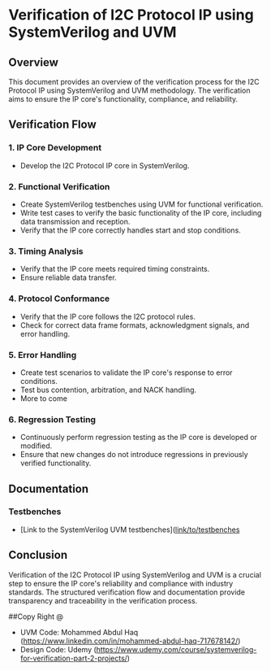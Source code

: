 # Verification of I2C Protocol IP using SystemVerilog and UVM

## Overview
This document provides an overview of the verification process for the I2C Protocol IP using SystemVerilog and UVM methodology. The verification aims to ensure the IP core's functionality, compliance, and reliability.

## Verification Flow

### 1. IP Core Development
- Develop the I2C Protocol IP core in SystemVerilog.

### 2. Functional Verification
- Create SystemVerilog testbenches using UVM for functional verification.
- Write test cases to verify the basic functionality of the IP core, including data transmission and reception.
- Verify that the IP core correctly handles start and stop conditions.

### 3. Timing Analysis
- Verify that the IP core meets required timing constraints.
- Ensure reliable data transfer.

### 4. Protocol Conformance
- Verify that the IP core follows the I2C protocol rules.
- Check for correct data frame formats, acknowledgment signals, and error handling.

### 5. Error Handling
- Create test scenarios to validate the IP core's response to error conditions.
- Test bus contention, arbitration, and NACK handling.
- More to come

### 6. Regression Testing
- Continuously perform regression testing as the IP core is developed or modified.
- Ensure that new changes do not introduce regressions in previously verified functionality.


## Documentation

### Testbenches
- [Link to the SystemVerilog UVM testbenches]([link/to/testbenches](https://edaplayground.com/x/ETaA)



## Conclusion
Verification of the I2C Protocol IP using SystemVerilog and UVM is a crucial step to ensure the IP core's reliability and compliance with industry standards. The structured verification flow and documentation provide transparency and traceability in the verification process.

##Copy Right @
- UVM Code: Mohammed Abdul Haq (https://www.linkedin.com/in/mohammed-abdul-haq-717678142/)
- Design Code: Udemy (https://www.udemy.com/course/systemverilog-for-verification-part-2-projects/)
